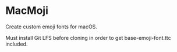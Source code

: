 # MacMoji

Create custom emoji fonts for macOS.

Must install Git LFS before cloning in order to get base-emoji-font.ttc included.